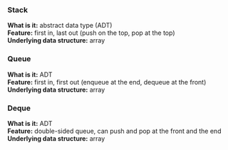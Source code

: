 ### Stack
**What is it:** abstract data type (ADT)  
**Feature:** first in, last out (push on the top, pop at the top)  
**Underlying data structure:** array  

### Queue
**What is it:** ADT  
**Feature:** first in, first out (enqueue at the end, dequeue at the front)  
**Underlying data structure:** array  

### Deque
**What is it:** ADT  
**Feature:** double-sided queue, can push and pop at the front and the end  
**Underlying data structure:** array  
